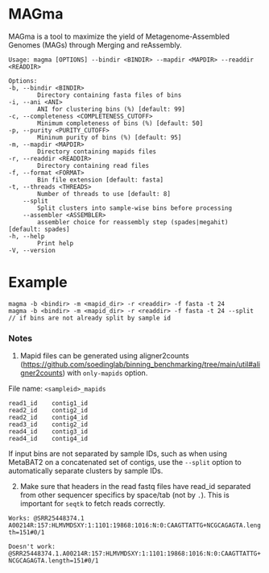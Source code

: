 # MAGma
MAGma is a tool to maximize the yield of Metagenome-Assembled Genomes (MAGs) through Merging and reAssembly.

    Usage: magma [OPTIONS] --bindir <BINDIR> --mapdir <MAPDIR> --readdir <READDIR>

    Options:
    -b, --bindir <BINDIR>
            Directory containing fasta files of bins
    -i, --ani <ANI>
            ANI for clustering bins (%) [default: 99]
    -c, --completeness <COMPLETENESS_CUTOFF>
            Minimum completeness of bins (%) [default: 50]
    -p, --purity <PURITY_CUTOFF>
            Mininum purity of bins (%) [default: 95]
    -m, --mapdir <MAPDIR>
            Directory containing mapids files
    -r, --readdir <READDIR>
            Directory containing read files
    -f, --format <FORMAT>
            Bin file extension [default: fasta]
    -t, --threads <THREADS>
            Number of threads to use [default: 8]
        --split
            Split clusters into sample-wise bins before processing
        --assembler <ASSEMBLER>
            assembler choice for reassembly step (spades|megahit) [default: spades]
    -h, --help
            Print help
    -V, --version


# Example

    magma -b <bindir> -m <mapid_dir> -r <readdir> -f fasta -t 24
    magma -b <bindir> -m <mapid_dir> -r <readdir> -f fasta -t 24 --split // if bins are not already split by sample id 


### Notes
1. Mapid files can be generated using aligner2counts (https://github.com/soedinglab/binning_benchmarking/tree/main/util#aligner2counts) with `only-mapids` option.

File name: `<sampleid>_mapids`
```
read1_id    contig1_id
read2_id    contig2_id
read2_id    contig4_id
read3_id    contig2_id
read4_id    contig3_id
read4_id    contig4_id
```

If input bins are not separated by sample IDs, such as when using MetaBAT2 on a concatenated set of contigs, use the `--split` option to automatically separate clusters by sample IDs.

2. Make sure that headers in the read fastq files have read_id separated from other sequencer specifics by space/tab (not by `.`). This is important for `seqtk` to fetch reads correctly.

`Works: @SRR25448374.1 A00214R:157:HLMVMDSXY:1:1101:19868:1016:N:0:CAAGTTATTG+NCGCAGAGTA.length=151#0/1`

`Doesn't work: @SRR25448374.1.A00214R:157:HLMVMDSXY:1:1101:19868:1016:N:0:CAAGTTATTG+NCGCAGAGTA.length=151#0/1`
